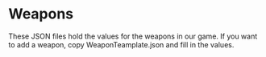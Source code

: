 # Weapons
These JSON files hold the values for the weapons in our game. If you want to add a weapon, copy WeaponTeamplate.json and fill in the values.
